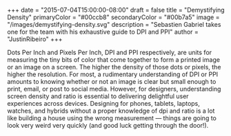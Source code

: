 +++
date = "2015-07-04T15:00:00-08:00"
draft = false
title = "Demystifying Density"
primaryColor = "#00ccb8"
secondaryColor = "#00b7a5"
image = "/images/demystifying-density.svg"
description = "Sebastien Gabriel takes one for the team with his exhaustive guide to DPI and PPI"
author = "JustinRibeiro"
+++

Dots Per Inch and Pixels Per Inch, DPI and PPI respectively, are units for measuring the tiny bits of color that come together to form a printed image or an image on a screen. The higher the density of those dots or pixels, the higher the resolution. For most, a rudimentary understanding of DPI or PPI amounts to knowing whether or not an image is clear but small enough to print, email, or post to social media. However, for designers, understanding screen density and ratio is essential to delivering delightful user experiences across devices. Designing for phones, tablets, laptops, watches, and hybrids without a proper knowledge of dpi and ratio is a lot like building a house using the wrong measurement — things are going to look very weird very quickly (and good luck getting through the door!).
